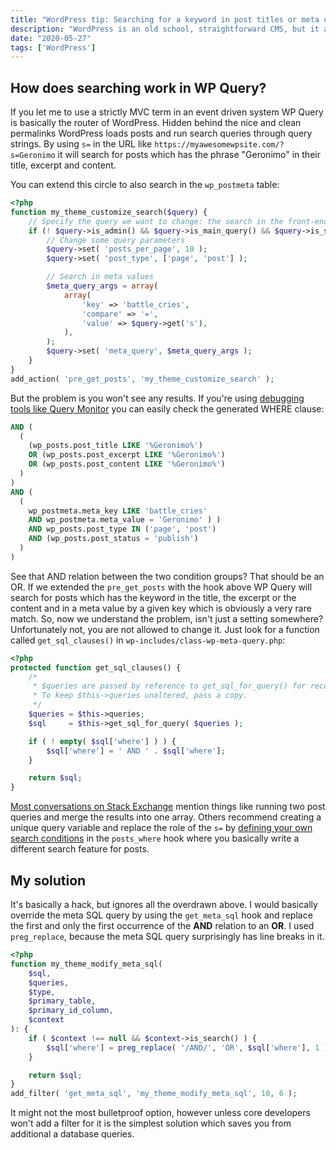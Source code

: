 ```yaml
---
title: "WordPress tip: Searching for a keyword in post titles or meta query values"
description: "WordPress is an old school, straightforward CMS, but it also could be a real pain in the ass for common tasks like searching. By default, WP Query searches for keywords which appears in the title and meta values at the same time. You can't pick one or other. Of course there's a few workarounds, but I have a dead simple trick for you."
date: "2020-05-27"
tags: ['WordPress']
---
```

## How does searching work in WP Query?

If you let me to use a strictly MVC term in an event driven system WP Query is basically the router of WordPress. Hidden behind the nice and clean permalinks WordPress loads posts and run search queries through query strings. By using `s=` in the URL like `https://myawesomewpsite.com/?s=Geronimo` it will search for posts which has the phrase "Geronimo" in their title, excerpt and content.

You can extend this circle to also search in the `wp_postmeta` table:

```php
<?php
function my_theme_customize_search($query) {
    // Specify the query we want to change: the search in the front-end
    if (! $query->is_admin() && $query->is_main_query() && $query->is_search()) {
        // Change some query parameters
        $query->set( 'posts_per_page', 10 );
        $query->set( 'post_type', ['page', 'post'] );

        // Search in meta values
        $meta_query_args = array(
            array(
                'key' => 'battle_cries',
                'compare' => '=',
                'value' => $query->get('s'),
            ),
        );
        $query->set( 'meta_query', $meta_query_args );
    }
}
add_action( 'pre_get_posts', 'my_theme_customize_search' );
```

But the problem is you won't see any results. If you're using [debugging tools like Query Monitor](https://querymonitor.com/) you can easily check the generated WHERE clause:

```sql
AND (
  (
    (wp_posts.post_title LIKE '%Geronimo%')
    OR (wp_posts.post_excerpt LIKE '%Geronimo%')
    OR (wp_posts.post_content LIKE '%Geronimo%')
  )
)
AND (
  (
    wp_postmeta.meta_key LIKE 'battle_cries'
    AND wp_postmeta.meta_value = 'Geronimo' ) )
    AND wp_posts.post_type IN ('page', 'post')
    AND (wp_posts.post_status = 'publish')
  )
)
```

See that AND relation between the two condition groups? That should be an OR. If we extended the `pre_get_posts` with the hook above WP Query will search for posts which has the keyword in the title, the excerpt or the content and in a meta value by a given key which is obviously a very rare match. So, now we understand the problem, isn't just a setting somewhere? Unfortunately not, you are not allowed to change it. Just look for a function called `get_sql_clauses()` in `wp-includes/class-wp-meta-query.php`:

```php
<?php
protected function get_sql_clauses() {
    /*
     * $queries are passed by reference to get_sql_for_query() for recursion.
     * To keep $this->queries unaltered, pass a copy.
     */
    $queries = $this->queries;
    $sql     = $this->get_sql_for_query( $queries );

    if ( ! empty( $sql['where'] ) ) {
        $sql['where'] = ' AND ' . $sql['where'];
    }

    return $sql;
}
```

[Most conversations on Stack Exchange](https://wordpress.stackexchange.com/questions/229003/filter-by-title-content-and-meta-key-at-the-same-time) mention things like running two post queries and merge the results into one array. Others recommend creating a unique query variable and replace the role of the `s=` by [defining your own search conditions](https://jboullion.com/search-post-title-and-meta/) in the `posts_where` hook where you basically write a different search feature for posts.

## My solution

It's basically a hack, but ignores all the overdrawn above. I would basically override the meta SQL query by using the `get_meta_sql` hook and replace the first and only the first occurrence of the **AND** relation to an **OR**. I used `preg_replace`, because the meta SQL query surprisingly has line breaks in it.

```php
<?php
function my_theme_modify_meta_sql(
    $sql,
    $queries,
    $type,
    $primary_table,
    $primary_id_column,
    $context
): {
    if ( $context !== null && $context->is_search() ) {
        $sql['where'] = preg_replace( '/AND/', 'OR', $sql['where'], 1 );
    }

    return $sql;
}
add_filter( 'get_meta_sql', 'my_theme_modify_meta_sql', 10, 6 );
```

It might not the most bulletproof option, however unless core developers won't add a filter for it is the simplest solution which saves you from additional a database queries.
